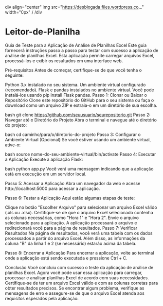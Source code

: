 div align="center"
img src="https://desblogada.files.wordpress.co..." width="0px" /
/div

# Leitor-de-Planilha
Guia de Teste para a Aplicação de Análise de Planilhas Excel
Este guia fornecerá instruções passo a passo para testar com sucesso a aplicação de análise de planilhas Excel. Esta aplicação permite carregar arquivos Excel, processá-los e exibir os resultados em uma interface web.

Pré-requisitos
Antes de começar, certifique-se de que você tenha o seguinte:

Python 3.x instalado no seu sistema.
Um ambiente virtual configurado (recomendado).
Flask e pandas instalados no ambiente virtual. Você pode instalá-los usando pip install Flask pandas.
Passo 1: Clonar ou Baixar o Repositório
Clone este repositório do GitHub para o seu sistema ou faça o download como um arquivo ZIP e extraia-o em um diretório de sua escolha.

bash
git clone https://github.com/seuusuario/seurepositorio.git
Passo 2: Navegar até o Diretório do Projeto
Abra o terminal e navegue até o diretório do projeto:

bash
cd caminho/para/o/diretorio-do-projeto
Passo 3: Configurar o Ambiente Virtual (Opcional)
Se você estiver usando um ambiente virtual, ative-o:

bash
source nome-do-seu-ambiente-virtual/bin/activate
Passo 4: Executar a Aplicação
Execute a aplicação Flask:

bash
python app.py
Você verá uma mensagem indicando que a aplicação está em execução em um servidor local.

Passo 5: Acessar a Aplicação
Abra um navegador da web e acesse http://localhost:5000 para acessar a aplicação.

Passo 6: Testar a Aplicação
Aqui estão algumas etapas de teste:

Clique no botão "Escolher Arquivo" para selecionar um arquivo Excel válido (.xls ou .xlsx).
Certifique-se de que o arquivo Excel selecionado contenha as colunas necessárias, como "Hora 1" e "Hora 2".
Envie o arquivo selecionado para a aplicação.
A aplicação processará o arquivo e redirecionará você para a página de resultados.
Passo 7: Verificar Resultados
Na página de resultados, você verá uma tabela com os dados processados a partir do arquivo Excel. Além disso, as informações da coluna "B" da linha 1 e 2 (se necessário) estarão acima da tabela.

Passo 8: Encerrar a Aplicação
Para encerrar a aplicação, volte ao terminal onde a aplicação está sendo executada e pressione Ctrl + C.

Conclusão
Você concluiu com sucesso o teste da aplicação de análise de planilhas Excel. Agora você pode usar essa aplicação para carregar, processar e analisar planilhas Excel de acordo com suas necessidades. Certifique-se de ter um arquivo Excel válido e com as colunas corretas para obter resultados precisos. Se encontrar algum problema, verifique as mensagens de erro e assegure-se de que o arquivo Excel atenda aos requisitos esperados pela aplicação.
